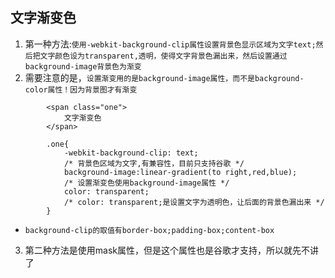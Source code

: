 ## 文字渐变色
1. 第一种方法:`使用-webkit-background-clip属性设置背景色显示区域为文字text;然后把文字颜色设为transparent,透明，使得文字背景色漏出来，然后设置通过background-image背景色为渐变`
2. 需要注意的是，`设置渐变用的是background-image属性，而不是background-color属性！因为背景图才有渐变`
```
		<span class="one">
		    文字渐变色
		</span>
		
		.one{
			-webkit-background-clip: text;
			/* 背景色区域为文字,有兼容性，目前只支持谷歌 */
			background-image:linear-gradient(to right,red,blue);
			/* 设置渐变色使用background-image属性 */
			color: transparent;
			/* color: transparent;是设置文字为透明色，让后面的背景色漏出来 */
		}
```
* `background-clip的取值有border-box;padding-box;content-box`
3. 第二种方法是使用mask属性，但是这个属性也是谷歌才支持，所以就先不讲了
